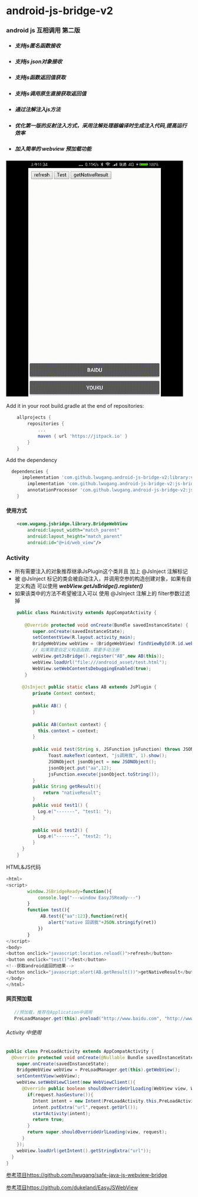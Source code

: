 # android-js-bridge-v2
### android js 互相调用 第二版
- ##### 支持js匿名函数接收
- ##### 支持js json对象接收
- ##### 支持js函数返回值获取
- ##### 支持js调用原生直接获取返回值
- ##### 通过注解注入js方法
- ##### 优化第一版的反射注入方式，采用注解处理器编译时生成注入代码,提高运行效率
- ##### 加入简单的 webview 预加载功能

![](https://github.com/lwugang/android-js-bridge-v2/blob/master/device-2018-07-05-112940.gif)

Add it in your root build.gradle at the end of repositories:
~~~gradle
	allprojects {
		repositories {
			...
			maven { url 'https://jitpack.io' }
		}
	}
~~~

Add the dependency
~~~gradle
  dependencies {
      implementation 'com.github.lwugang.android-js-bridge-v2:library:v2.0.3'
	    implementation 'com.github.lwugang.android-js-bridge-v2:js-bridge-anno:v2.0.3'
	    annotationProcessor 'com.github.lwugang.android-js-bridge-v2:js-bridge-compiler:v2.0.3'
	}

~~~

#### 使用方式
~~~xml
	<com.wugang.jsbridge.library.BridgeWebView
        android:layout_width="match_parent"
        android:layout_height="match_parent"
        android:id="@+id/web_view"/>
~~~
### Activity
-  所有需要注入的对象推荐继承JsPlugin这个类并且 加上 @JsInject 注解标记
- 被 @JsInject 标记的类会被自动注入，并调用空参的构造创建对象，如果有自定义构造 可以使用 ***webView.getJsBridge().register()***
- 如果该类中的方法不希望被注入可以 使用 @JsInject 注解上的 filter参数过滤掉
~~~java
    public class MainActivity extends AppCompatActivity {

       @Override protected void onCreate(Bundle savedInstanceState) {
          super.onCreate(savedInstanceState);
          setContentView(R.layout.activity_main);
          BridgeWebView webView = (BridgeWebView) findViewById(R.id.web_view);
          // 如果需要自定义构造函数，需要手动注册
          webView.getJsBridge().register("AB",new AB(this));
          webView.loadUrl("file:///android_asset/test.html");
          WebView.setWebContentsDebuggingEnabled(true);
       }

      @JsInject public static class AB extends JsPlugin {
          private Context context;

          public AB() {
          }

          public AB(Context context) {
            this.context = context;
          }

          public void test(String s, JSFunction jsFunction) throws JSONException {
                Toast.makeText(context, "js调用我", 1).show();
                JSONObject jsonObject = new JSONObject();
                jsonObject.put("aa",12);
                jsFunction.execute(jsonObject.toString());
          }
          public String getResult(){
              return "nativeResult";
          }
          public void test1() {
            Log.e("-------", "test1: ");
          }

          public void test2() {
            Log.e("-------", "test2: ");
          }
      }
    }
~~~
HTML&JS代码
~~~js
<html>
<script>
        window.JSBridgeReady=function(){
            console.log("---window EasyJSReady---")
        }
        function test(){
             AB.test({"aa":123},function(ret){
                alert("native 回调我"+JSON.stringify(ret))
            })
        }
</script>
<body>
<button onclick="javascript:location.reload()">refresh</button>
<button onclick="test()">Test</button>
<!--获取android返回的结果-->
<button onclick="javascript:alert(AB.getResult())">getNativeResult</button>
</body>
</html>
~~~
#### 网页预加载
~~~java
   //预加载，推荐在Application中调用
   PreLoadManager.get(this).preload("http://www.baidu.com", "http://www.youku.com");
~~~
###### Activity 中使用
~~~java
public class PreLoadActivity extends AppCompatActivity {
  @Override protected void onCreate(@Nullable Bundle savedInstanceState) {
    super.onCreate(savedInstanceState);
    BridgeWebView webView = PreLoadManager.get(this).getWebView();
    setContentView(webView);
    webView.setWebViewClient(new WebViewClient(){
      @Override public boolean shouldOverrideUrlLoading(WebView view, WebResourceRequest request) {
        if(request.hasGesture()){
          Intent intent = new Intent(PreLoadActivity.this,PreLoadActivity.class);
          intent.putExtra("url",request.getUrl());
          startActivity(intent);
          return true;
        }
        return super.shouldOverrideUrlLoading(view, request);
      }
    });
    webView.loadUrl(getIntent().getStringExtra("url"));
  }
}
~~~

[参考项目https://github.com/lwugang/safe-java-js-webview-bridge](https://github.com/lwugang/safe-java-js-webview-bridge)

[参考项目https://github.com/dukeland/EasyJSWebView](https://github.com/dukeland/EasyJSWebView)
